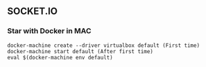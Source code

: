 <!-- TABLE OF CONTENTS -->
## SOCKET.IO 

### Star with Docker in MAC
```
docker-machine create --driver virtualbox default (First time)
docker-machine start default (After first time)
eval $(docker-machine env default)
```
